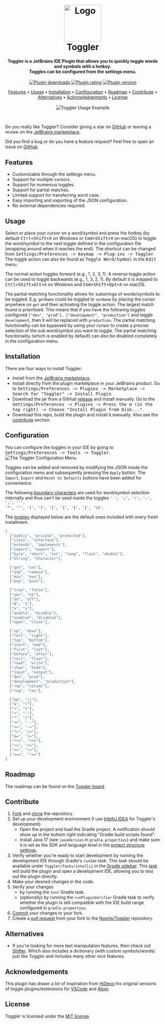 <h1 align="center">
  <br>
  <a href="https://github.com/Noorts/Toggler"><img src="src/main/resources/META-INF/pluginIcon_dark.svg" width="120" height="120" alt="Logo"></a>
  <br>
  Toggler
  <br>
</h1>
<h4 align="center">
  Toggler is a JetBrains IDE Plugin that allows you to quickly toggle words and symbols with a hotkey.<br>
  Toggles can be configured from the settings menu.
</h4>
<p align="center">
  <a href="https://plugins.jetbrains.com/plugin/16166-toggler"><img src="https://img.shields.io/jetbrains/plugin/d/16166" alt="Plugin downloads"></a>
  <a href="https://plugins.jetbrains.com/plugin/16166-toggler"><img src="https://img.shields.io/jetbrains/plugin/r/rating/16166" alt="Plugin rating"></a>
  <a href="https://plugins.jetbrains.com/plugin/16166-toggler"><img src="https://img.shields.io/jetbrains/plugin/v/16166" alt="Plugin version"></a>
</p>
<p align="center">
  <a href="#features">Features</a> •
  <a href="#usage">Usage</a> •
  <a href="#installation">Installation</a> •
  <a href="#configuration">Configuration</a> •
  <a href="#roadmap">Roadmap</a> •
  <a href="#contribute">Contribute</a> •
  <a href="#alternatives">Alternatives</a> •
  <a href="#acknowledgements">Acknowledgements</a> •
  <a href="#license">License</a>
  <br><br>
  <img src="TogglerUsage.gif" alt="Toggler Usage Example">
</p>
<br>

Do you really like Toggler? Consider giving a star on [GitHub](https://github.com/Noorts/Toggler) or leaving a review on the [JetBrains marketplace](https://plugins.jetbrains.com/plugin/16166-toggler).

Did you find a bug or do you have a feature request? Feel free to open an issue on [GitHub](https://github.com/Noorts/Toggler/issues).

## Features
- Customizable through the settings menu.
- Support for multiple cursors.
- Support for numerous toggles.
- Support for partial matches.
- Limited support for transferring word case.
- Easy importing and exporting of the JSON configuration.
- No external dependencies required.

## Usage
Select or place your cursor on a word/symbol and press the hotkey
(by default <kbd>Ctrl+Shift+X</kbd> on Windows or <kbd>Cmd+Shift+X</kbd> on macOS) to
toggle the word/symbol to the next toggle defined in the configuration file (wrapping around when it reaches the end).
The shortcut can be changed from <kbd>Settings/Preferences -> Keymap -> Plug-ins -> Toggler</kbd>.
The toggle action can also be found as <kbd>Toggle Word/Symbol</kbd> in the <kbd>Edit</kbd> menu.

The normal action toggles forward (e.g., 1, 2, 3, 1). A reverse toggle action can be used to toggle backwards
(e.g., 1, 3, 2, 1). By default it is mapped to <kbd>Ctrl+Shift+Alt+X</kbd> on Windows and <kbd>Cmd+Shift+Opt+X</kbd> on macOS.

The partial matching functionality allows for substrings of words/symbols to be toggled. E.g. `getName` could be
toggled to `setName` by placing the cursor anywhere on `get` and then activating the toggle action.
The largest match found is prioritised. This means that if you have the following toggles configured `["dev", "prod"],
["development", "production"]` and toggle `development`, then it will be replaced with `production`. The partial
matching functionality can be bypassed by using your cursor to create a precise selection of the sub word/symbol you
want to toggle. The partial matching functionality (which is enabled by default) can also be disabled completely in
the configuration menu.

## Installation
There are four ways to install Toggler:
- Install from the [JetBrains marketplace](https://plugins.jetbrains.com/plugin/16166-toggler).
- Install directly from the plugin marketplace in your JetBrains product. Go to <kbd>Settings/Preferences -> Plugins -> Marketplace -> Search for "Toggler" -> Install Plugin</kbd>.
- Download the jar from a GitHub [release](https://github.com/Noorts/Toggler/releases) and install manually.
  Go to the <kbd>Settings/Preferences -> Plugins -> Press the ⚙️ (in the top right) -> Choose "Install Plugin from Disk..."</kbd>.
- Download this repo, build the plugin and install it manually. Also see the [contribute](#contribute) section.

## Configuration
You can configure the toggles in your IDE by going to <kbd>Settings/Preferences -> Tools -> Toggler</kbd>.
<img src="TogglerConfigurationMenu.png" alt="The Toggler Configuration Menu">

Toggles can be added and removed by modifying the JSON inside the configuration menu and subsequently
pressing the `Apply` button. The `Import`, `Export` and `Reset to Defaults` buttons have been added for convenience.

The following [boundary characters](https://github.com/Noorts/Toggler/blob/master/src/main/java/core/Config.java#L11)
are used for word/symbol selection internally and thus can't be used inside the toggles
<code>' ', ';', ':', '.', ',', '`', '"', ''', '(', ')', '[', ']', '{', '}', '\t'</code>.

The [toggles](https://github.com/Noorts/Toggler/blob/master/src/main/java/core/Config.java#L22) displayed below
are the default ones included with every fresh installment.
```JSON
[
  ["public", "private", "protected"],
  ["class", "interface"],
  ["extends", "implements"],
  ["import", "export"],
  ["byte", "short", "int", "long", "float", "double"],
  ["String", "Character"],

  ["get", "set"],
  ["add", "remove"],
  ["min", "max"],
  ["pop", "push"],

  ["true", "false"],
  ["yes", "no"],
  ["on", "off"],
  ["0", "1"],
  ["x", "y"],
  ["enable", "disable"],
  ["enabled", "disabled"],
  ["open", "close"],

  ["up", "down"],
  ["left", "right"],
  ["top", "bottom"],
  ["start", "end"],
  ["first", "last"],
  ["before", "after"],
  ["ceil", "floor"],
  ["read", "write"],
  ["show", "hide"],
  ["input", "output"],
  ["dev", "prod"],
  ["development", "production"],
  ["row", "column"],
  ["req", "res"],

  ["&&", "||"],
  ["&", "|"],
  ["<", ">"],
  ["+", "-"],
  ["*", "/"],
  ["++", "--"],
  ["+=", "-="],
  ["*=", "/="],
  ["&=", "|="],
  ["<<=", ">>="],
  ["<=", ">="],
  ["==", "!="],
  ["===", "!=="]
]
```

## Roadmap
The roadmap can be found on the [Toggler board](https://github.com/users/Noorts/projects/2).

## Contribute
1. [Fork](https://docs.github.com/en/get-started/quickstart/fork-a-repo) and
[clone](https://docs.github.com/en/repositories/creating-and-managing-repositories/cloning-a-repository) the repository.
2. Set up your development environment (I use [IntelliJ IDEA](https://www.jetbrains.com/idea/) for Toggler's development).
   * Open the project and load the Gradle project. A notification should show up in the bottom right indicating
"Gradle build scripts found".
   * Install Java 17 (see `javaVersion` in `gradle.properties`) and make sure it is set as the SDK and language level in the
[project structure settings](https://www.jetbrains.com/help/idea/project-settings-and-structure.html).
3. Verify whether you're ready to start development by running the development IDE through Gradle's `runIde` task.
This task should be available under `Toggler/Tasks/intellij` in
the [Gradle sidebar](https://www.jetbrains.com/help/idea/work-with-gradle-tasks.html#gradle_tasks).
This [task](https://plugins.jetbrains.com/docs/intellij/tools-gradle-intellij-plugin.html#runide-task)
will build the plugin and open a development IDE, allowing you to test out the plugin directly.
4. Make your desired changes in the code.
5. Verify your changes
   * by running the `test` Gradle task.
   * (optionally) by running the `runPluginVerifier` Gradle task to verify whether the
plugin is still compatible with the IDE build range configured in `gradle.properties`.
6. [Commit](https://github.com/git-guides/git-commit) your changes to your fork.
7. Create a [pull request](https://docs.github.com/en/pull-requests/collaborating-with-pull-requests/proposing-changes-to-your-work-with-pull-requests/creating-a-pull-request-from-a-fork)
from your fork to the [Noorts/Toggler](https://github.com/Noorts/Toggler) repository.

## Alternatives
- If you're looking for more text manipulation features, then check out [Shifter](https://plugins.jetbrains.com/plugin/6149-shifter). Which also includes a dictionary (with custom symbols/words) just like Toggler and includes many other nice features.

## Acknowledgements
This plugin has drawn a lot of inspiration from <a href="https://github.com/HiDeoo">HiDeoo</a> his
original versions of toggle plugins/extensions
for <a href="https://marketplace.visualstudio.com/items?itemName=hideoo.toggler">VSCode</a>
and <a href="https://atom.io/packages/toggler">Atom</a>.

## License
Toggler is licensed under the [MIT license](LICENSE.md).
